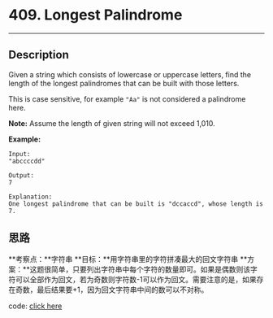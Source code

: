 # 409. Longest Palindrome
---------

## Description
Given a string which consists of lowercase or uppercase letters, find the length of the longest palindromes that can be built with those letters.

This is case sensitive, for example `"Aa"` is not considered a palindrome here.

**Note:**
Assume the length of given string will not exceed 1,010.

**Example:**

	Input:
	"abccccdd"
	
	Output:
	7
	
	Explanation:
	One longest palindrome that can be built is "dccaccd", whose length is 7.

## 思路
**考察点：**字符串
**目标：**用字符串里的字符拼凑最大的回文字符串
**方案：**这题很简单，只要列出字符串中每个字符的数量即可。如果是偶数则该字符可以全部作为回文，若为奇数则字符数-1可以作为回文。需要注意的是，如果存在奇数，最后结果要+1，因为回文字符串中间的数可以不对称。

code: [click here](solution_1.py)
